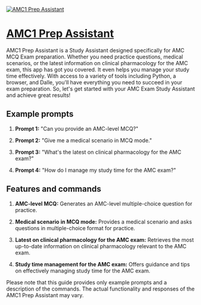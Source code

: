[![AMC1 Prep Assistant](https://files.oaiusercontent.com/file-6BEVYBGejE8MnPEo2IRlVh82?se=2123-10-18T16%3A07%3A54Z&sp=r&sv=2021-08-06&sr=b&rscc=max-age%3D31536000%2C%20immutable&rscd=attachment%3B%20filename%3D54e338c5-e6de-4a6a-9287-c7547c357b90.png&sig=srbvpldRh9llA8UKBzteJZICnieCq8TvZDVA3rPScs8%3D)](https://chat.openai.com/g/g-11ZC4acYF-amc1-prep-assistant)

# [AMC1 Prep Assistant](https://chat.openai.com/g/g-11ZC4acYF-amc1-prep-assistant)

AMC1 Prep Assistant is a Study Assistant designed specifically for AMC MCQ Exam preparation. Whether you need practice questions, medical scenarios, or the latest information on clinical pharmacology for the AMC exam, this app has got you covered. It even helps you manage your study time effectively. With access to a variety of tools including Python, a browser, and Dalle, you'll have everything you need to succeed in your exam preparation. So, let's get started with your AMC Exam Study Assistant and achieve great results!

## Example prompts

1. **Prompt 1:** "Can you provide an AMC-level MCQ?"

2. **Prompt 2:** "Give me a medical scenario in MCQ mode."

3. **Prompt 3:** "What's the latest on clinical pharmacology for the AMC exam?"

4. **Prompt 4:** "How do I manage my study time for the AMC exam?"

## Features and commands

1. **AMC-level MCQ:** Generates an AMC-level multiple-choice question for practice.

2. **Medical scenario in MCQ mode:** Provides a medical scenario and asks questions in multiple-choice format for practice.

3. **Latest on clinical pharmacology for the AMC exam:** Retrieves the most up-to-date information on clinical pharmacology relevant to the AMC exam.

4. **Study time management for the AMC exam:** Offers guidance and tips on effectively managing study time for the AMC exam.

Please note that this guide provides only example prompts and a description of the commands. The actual functionality and responses of the AMC1 Prep Assistant may vary.